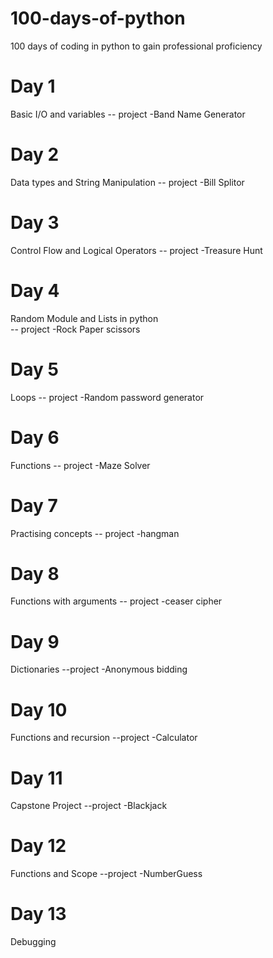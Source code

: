 # 100-days-of-python
100 days of coding in python to gain professional proficiency
# Day 1
Basic I/O and variables 
-- project -Band Name Generator
# Day 2
Data types and String Manipulation 
-- project -Bill Splitor
# Day 3
Control Flow and Logical Operators 
-- project -Treasure Hunt
# Day 4
Random Module and Lists in python  
-- project -Rock Paper scissors
# Day 5
Loops 
-- project -Random password generator
# Day 6
Functions 
-- project -Maze Solver
# Day 7
Practising concepts 
-- project -hangman
# Day 8
Functions with arguments 
-- project -ceaser cipher
# Day 9
Dictionaries 
--project -Anonymous bidding
# Day 10
Functions and recursion
--project -Calculator
# Day 11
Capstone Project
--project -Blackjack
# Day 12
Functions and Scope
--project -NumberGuess
# Day 13
Debugging